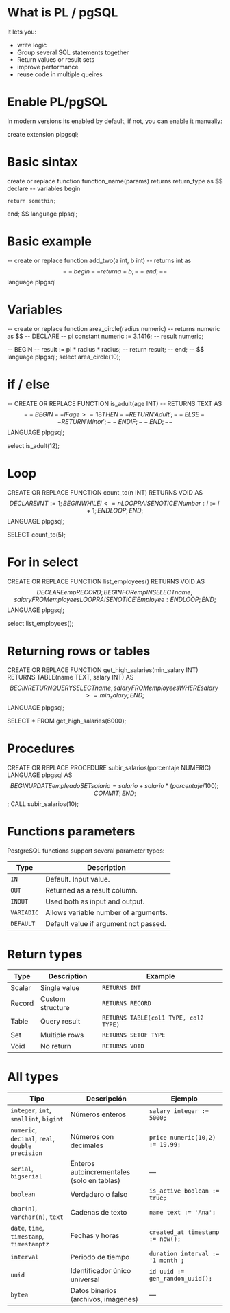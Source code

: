 # What is PL / pgSQL

It lets you:
- write logic
- Group several SQL statements together
- Return values or result sets
- improve performance
- reuse code in multiple queires


# Enable PL/pgSQL
In modern versions its enabled by default,
if not, you can enable it manually:

create extension plpgsql;


# Basic sintax

create or replace function function_name(params)
returns return_type as $$
declare
 -- variables
begin

    return somethin;
end;
$$ language plpsql;

# Basic example
-- create or replace function add_two(a int, b int)
-- returns int as $$
-- begin
-- 	return a + b;
-- end;
-- $$ language plpgsql

# Variables
-- create or replace function area_circle(radius numeric)
-- returns numeric as $$
-- DECLARE
-- 	pi constant numeric := 3.1416;
-- 	result numeric;
	
-- BEGIN
-- 	result := pi * radius * radius;
-- 	return result;
-- end;
-- $$ language plpgsql;
select area_circle(10);

# if / else
-- CREATE OR REPLACE FUNCTION is_adult(age INT)
-- RETURNS TEXT AS $$
-- BEGIN
--     IF age >= 18 THEN
--         RETURN 'Adult';
--     ELSE
--         RETURN 'Minor';
--     END IF;
-- END;
-- $$ LANGUAGE plpgsql;


select is_adult(12);


# Loop
CREATE OR REPLACE FUNCTION count_to(n INT)
RETURNS VOID AS $$
DECLARE
    i INT := 1;
BEGIN
    WHILE i <= n LOOP
        RAISE NOTICE 'Number: %', i;
        i := i + 1;
    END LOOP;
END;
$$ LANGUAGE plpgsql;

SELECT count_to(5);

# For in select
CREATE OR REPLACE FUNCTION list_employees()
RETURNS VOID AS $$
DECLARE
    emp RECORD;
BEGIN
    FOR emp IN SELECT name, salary FROM employees LOOP
        RAISE NOTICE 'Employee: %, Salary: %', emp.name, emp.salary;
    END LOOP;
END;
$$ LANGUAGE plpgsql;

select list_employees();

# Returning rows or tables

CREATE OR REPLACE FUNCTION get_high_salaries(min_salary INT)
RETURNS TABLE(name TEXT, salary INT) AS $$
BEGIN
    RETURN QUERY
    SELECT name, salary FROM employees WHERE salary >= min_salary;
END;
$$ LANGUAGE plpgsql;

SELECT * FROM get_high_salaries(6000);


# Procedures
CREATE OR REPLACE PROCEDURE subir_salarios(porcentaje NUMERIC)
LANGUAGE plpgsql
AS $$
BEGIN
  UPDATE empleado
  SET salario = salario + salario * (porcentaje / 100);
  COMMIT;
END;
$$;
CALL subir_salarios(10);

# Functions parameters
PostgreSQL functions support several parameter types:

| Type       | Description                           |
| ---------- | ------------------------------------- |
| `IN`       | Default. Input value.                 |
| `OUT`      | Returned as a result column.          |
| `INOUT`    | Used both as input and output.        |
| `VARIADIC` | Allows variable number of arguments.  |
| `DEFAULT`  | Default value if argument not passed. |


# Return types
| Type   | Description      | Example                               |
| ------ | ---------------- | ------------------------------------- |
| Scalar | Single value     | `RETURNS INT`                         |
| Record | Custom structure | `RETURNS RECORD`                      |
| Table  | Query result     | `RETURNS TABLE(col1 TYPE, col2 TYPE)` |
| Set    | Multiple rows    | `RETURNS SETOF TYPE`                  |
| Void   | No return        | `RETURNS VOID`                        |


# All types
| Tipo                                             | Descripción                                | Ejemplo                           |
| ------------------------------------------------ | ------------------------------------------ | --------------------------------- |
| `integer`, `int`, `smallint`, `bigint`           | Números enteros                            | `salary integer := 5000;`         |
| `numeric`, `decimal`, `real`, `double precision` | Números con decimales                      | `price numeric(10,2) := 19.99;`   |
| `serial`, `bigserial`                            | Enteros autoincrementales (solo en tablas) | —                                 |
| `boolean`                                        | Verdadero o falso                          | `is_active boolean := true;`      |
| `char(n)`, `varchar(n)`, `text`                  | Cadenas de texto                           | `name text := 'Ana';`             |
| `date`, `time`, `timestamp`, `timestamptz`       | Fechas y horas                             | `created_at timestamp := now();`  |
| `interval`                                       | Periodo de tiempo                          | `duration interval := '1 month';` |
| `uuid`                                           | Identificador único universal              | `id uuid := gen_random_uuid();`   |
| `bytea`                                          | Datos binarios (archivos, imágenes)        | —                                 |
